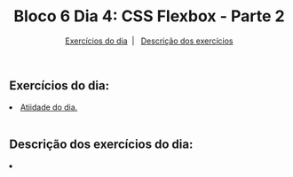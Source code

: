 <h1 align="center">Bloco 6 Dia 4: CSS Flexbox - Parte 2 </h1>

<p align="center">
  <a href="#exercicio">Exercícios do dia</a>&nbsp;&nbsp;|&nbsp;&nbsp;
  <a href="#descricao">Descrição dos exercícios</a>
</p>

</br>
<h2 id="exercicio">Exercícios do dia:</h2>

<li><a href="#atvDoDia">Atiidade do dia.</a></li>

</br>
<h2 id="descricao">Descrição dos exercícios do dia:</h2>

<li id="atvDoDia"><a href=""></a></li>
<p></p>